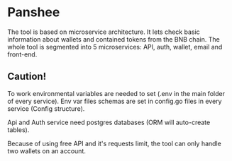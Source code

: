# Panshee
The tool is based on microservice architecture. It lets check basic 
information about wallets and contained tokens from the BNB chain. 
The whole tool is segmented into 5 microservices: API, auth, wallet, 
email and front-end.

## Caution!
To work environmental variables are needed to set (.env in the main folder of every service). 
Env var files schemas are set in config.go files in every service (Config structure).

Api and Auth service need postgres databases (ORM will auto-create tables).

Because of using free API and it's requests limit, the tool can only handle two wallets on an account.

